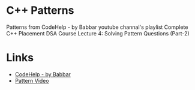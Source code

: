 # C++ Patterns
Patterns from CodeHelp - by Babbar youtube channal's playlist Complete C++ Placement DSA Course Lecture 4: Solving Pattern Questions (Part-2)

# Links
- [CodeHelp - by Babbar](https://www.youtube.com/@CodeHelp)
- [Pattern Video](https://youtu.be/dr-pLeJBr38)

